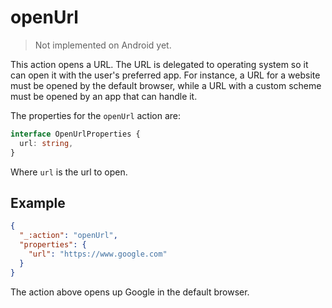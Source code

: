 # openUrl
> Not implemented on Android yet.

This action opens a URL. The URL is delegated to operating system so it can open it with the user's preferred app. For instance, a URL for a website
must be opened by the default browser, while a URL with a custom scheme must be opened by an app that can handle it.

The properties for the `openUrl` action are:

```typescript
interface OpenUrlProperties {
  url: string,
}
```

Where `url` is the url to open.

## Example
```json
{
  "_:action": "openUrl",
  "properties": {
    "url": "https://www.google.com" 
  }
}
```

The action above opens up Google in the default browser.

